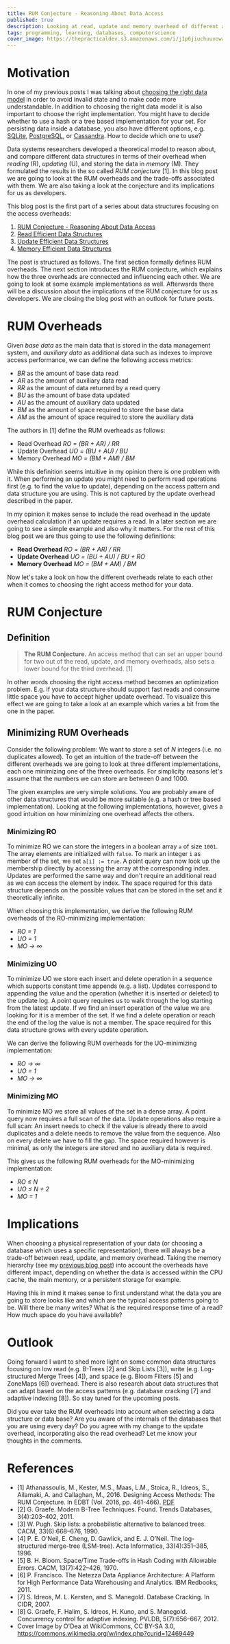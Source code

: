 ```yaml
---
title: RUM Conjecture - Reasoning About Data Access
published: true
description: Looking at read, update and memory overhead of different access methods can help when reasoning about different implementations. The RUM conjecture formulates how the three overheads influence each other.
tags: programming, learning, databases, computerscience
cover_image: https://thepracticaldev.s3.amazonaws.com/i/j1p6jiuchuuvowacwpgr.jpg
---
```


# Motivation

In one of my previous posts I was talking about [choosing the right data model](https://dev.to/frosnerd/making-the-invalid-impossible---choosing-the-right-data-model-9e6) in order to avoid invalid state and to make code more understandable. In addition to choosing the right data model it is also important to choose the right implementation. You might have to decide whether to use a hash or a tree based implementation for your set. For persisting data inside a database, you also have different options, e.g. [SQLite](https://www.sqlite.org/index.html), [PostgreSQL](https://www.postgresql.org/), or [Cassandra](http://cassandra.apache.org/). How to decide which one to use?

Data systems researchers developed a theoretical model to reason about, and compare different data structures in terms of their overhead when *reading* (R), *updating* (U), and storing the data in *memory* (M). They formulated the results in the so called *RUM conjecture* [1]. In this blog post we are going to look at the RUM overheads and the trade-offs associated with them. We are also taking a look at the conjecture and its implications for us as developers.

This blog post is the first part of a series about data structures focusing on the access overheads:

1. [RUM Conjecture - Reasoning About Data Access](#)
2. [Read Efficient Data Structures](https://dev.to/frosnerd/read-efficient-data-structures-57i5)
3. [Update Efficient Data Structures](https://dev.to/frosnerd/update-efficient-data-structures-7cn)
4. [Memory Efficient Data Structures](https://dev.to/frosnerd/memory-efficient-data-structures-2hki)

The post is structured as follows. The first section formally defines RUM overheads. The next section introduces the RUM conjecture, which explains how the three overheads are connected and influencing each other. We are going to look at some example implementations as well. Afterwards there will be a discussion about the implications of the RUM conjecture for us as developers. We are closing the blog post with an outlook for future posts.

# RUM Overheads

Given *base data* as the main data that is stored in the data management system, and *auxiliary data* as additional data such as indexes to improve access performance, we can define the following access metrics:

- *BR* as the amount of base data read
- *AR* as the amount of auxiliary data read
- *RR* as the amount of data returned by a read query
- *BU* as the amount of base data updated
- *AU* as the amount of auxiliary data updated
- *BM* as the amount of space required to store the base data
- *AM* as the amount of space required to store the auxiliary data

The authors in [1] define the RUM overheads as follows:

- Read Overhead *RO = (BR + AR) / RR*
- Update Overhead *UO = (BU + AU) / BU*
- Memory Overhead *MO = (BM + AM) / BM*

While this definition seems intuitive in my opinion there is one problem with it. When performing an update you might need to perform read operations first (e.g. to find the value to update), depending on the access pattern and data structure you are using. This is not captured by the update overhead described in the paper.

In my opinion it makes sense to include the read overhead in the update overhead calculation if an update requires a read. In a later section we are going to see a simple example and also why it matters. For the rest of this blog post we are thus going to use the following definitions:

- **Read Overhead** *RO = (BR + AR) / RR*
- **Update Overhead** *UO = (BU + AU) / BU + RO*
- **Memory Overhead** *MO = (BM + AM) / BM*

Now let's take a look on how the different overheads relate to each other when it comes to choosing the right access method for your data.

# RUM Conjecture

## Definition

> **The RUM Conjecture.** An access method that can set an upper bound for two out of the read, update, and memory overheads, also sets a lower bound for the third overhead. [1]

In other words choosing the right access method becomes an optimization problem. E.g. if your data structure should support fast reads and consume little space you have to accept higher update overhead. To visualize this effect we are going to take a look at an example which varies a bit from the one in the paper.

## Minimizing RUM Overheads

Consider the following problem: We want to store a set of *N* integers (i.e. no duplicates allowed). To get an intuition of the trade-off between the different overheads we are going to look at three different implementations, each one minimizing one of the three overheads. For simplicity reasons let's assume that the numbers we can store are between 0 and 1000.

The given examples are very simple solutions. You are probably aware of other data structures that would be more suitable (e.g. a hash or tree based implementation). Looking at the following implementations, however, gives a good intuition on how minimizing one overhead affects the others.

### Minimizing RO

To minimize RO we can store the integers in a boolean array `a` of size `1001`. The array elements are initialized with `false`. To mark an integer `i` as member of the set, we set `a[i] := true`. A point query can now look up the membership directly by accessing the array at the corresponding index. Updates are performed the same way and don't require an additional read as we can access the element by index. The space required for this data structure depends on the possible values that can be stored in the set and it theoretically infinite.

When choosing this implementation, we derive the following RUM overheads of the RO-minimizing implementation:

- *RO = 1*
- *UO = 1*
- *MO →	∞*

### Minimizing UO

To minimize UO we store each insert and delete operation in a sequence which supports constant time appends (e.g. a list). Updates correspond to appending the value and the operation (whether it is inserted or deleted) to the update log. A point query requires us to walk through the log starting from the latest update. If we find an insert operation of the value we are looking for it is a member of the set. If we find a delete operation or reach the end of the log the value is not a member. The space required for this data structure grows with every update operation.

We can derive the following RUM overheads for the UO-minimizing implementation:

- *RO →	∞*
- *UO =	1*
- *MO →	∞*

### Minimizing MO

To minimize MO we store all values of the set in a dense array. A point query now requires a full scan of the data. Update operations also require a full scan: An insert needs to check if the value is already there to avoid duplicates and a delete needs to remove the value from the sequence. Also on every delete we have to fill the gap. The space required however is minimal, as only the integers are stored and no auxiliary data is required.

This gives us the following RUM overheads for the MO-minimizing implementation:

- *RO ≤ N*
- *UO ≤ N + 2*
- *MO = 1*

# Implications

When choosing a physical representation of your data (or choosing a database which uses a specific representation), there will always be a trade-off between read, update, and memory overhead. Taking the memory hierarchy (see my [previous blog post](https://dev.to/frosnerd/hit-me-baby-one-more-time---what-are-cache-hits-and-why-should-you-care-4500)) into account the overheads have different impact, depending on whether the data is accessed within the CPU cache, the main memory, or a persistent storage for example.

Having this in mind it makes sense to first understand what the data you are going to store looks like and which are the typical access patterns going to be. Will there be many writes? What is the required response time of a read? How much space do you have available?

# Outlook

Going forward I want to shed more light on some common data structures focusing on low read (e.g. B-Trees [2] and Skip Lists [3]), write (e.g. Log-structured Merge Trees [4]), and space (e.g. Bloom Filters [5] and ZoneMaps [6]) overhead. There is also research about data structures that can adapt based on the access patterns (e.g. database cracking [7] and adaptive indexing [8]). So stay tuned for the upcoming posts.

Did you ever take the RUM overheads into account when selecting a data structure or data base? Are you aware of the internals of the databases that you are using every day? Do you agree with my change to the update overhead, incorporating also the read overhead? Let me know your thoughts in the comments.

# References

- [1] Athanassoulis, M., Kester, M.S., Maas, L.M., Stoica, R., Idreos, S., Ailamaki, A. and Callaghan, M., 2016. Designing Access Methods: The RUM Conjecture. In EDBT (Vol. 2016, pp. 461-466). [PDF](https://stratos.seas.harvard.edu/files/stratos/files/rum.pdf)
- [2] G. Graefe. Modern B-Tree Techniques. Found. Trends Databases, 3(4):203–402, 2011.
- [3] W. Pugh. Skip lists: a probabilistic alternative to balanced trees. CACM, 33(6):668–676, 1990.
- [4] P. E. O’Neil, E. Cheng, D. Gawlick, and E. J. O’Neil. The log-structured merge-tree (LSM-tree). Acta Informatica, 33(4):351–385, 1996.
- [5] B. H. Bloom. Space/Time Trade-offs in Hash Coding with Allowable Errors. CACM, 13(7):422–426, 1970.
- [6] P. Francisco. The Netezza Data Appliance Architecture: A Platform for High Performance Data Warehousing and Analytics. IBM Redbooks, 2011.
- [7] S. Idreos, M. L. Kersten, and S. Manegold. Database Cracking. In CIDR, 2007.
- [8] G. Graefe, F. Halim, S. Idreos, H. Kuno, and S. Manegold. Concurrency control for adaptive indexing. PVLDB, 5(7):656–667, 2012.
- Cover Image by O'Dea at WikiCommons, CC BY-SA 3.0, https://commons.wikimedia.org/w/index.php?curid=12469449
